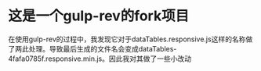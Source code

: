 # 这是一个gulp-rev的fork项目

在使用gulp-rev的过程中，我发现它对于dataTables.responsive.js这样的名称做了两此处理。导致最后生成的文件名会变成dataTables-4fafa0785f.responsive.min.js。因此我对其做了一些小改动
